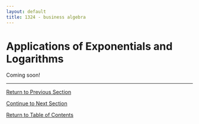 ```yaml
---
layout: default
title: 1324 - business algebra
---
```


Applications of Exponentials and Logarithms
===

Coming soon!

---

[Return to Previous Section](2-3-exp-and-log-equations.html)

[Continue to Next Section](3-1-simple-interest.html)

[Return to Table of Contents](index.html)